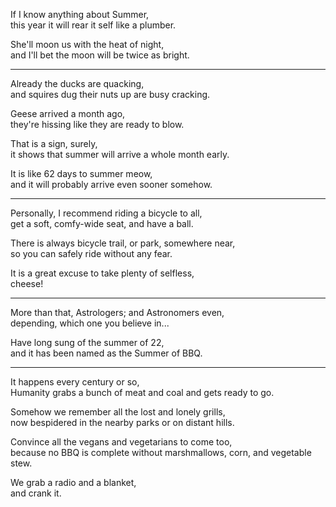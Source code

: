 If I know anything about Summer,\
this year it will rear it self like a plumber.

She'll moon us with the heat of night,\
and I'll bet the moon will be twice as bright.

---

Already the ducks are quacking,\
and squires dug their nuts up are busy cracking.

Geese arrived a month ago,\
they're hissing like they are ready to blow.

That is a sign, surely,\
it shows that summer will arrive a whole month early.

It is like 62 days to summer meow,\
and it will probably arrive even sooner somehow.

---

Personally, I recommend riding a bicycle to all,\
get a soft, comfy-wide seat, and have a ball.

There is always bicycle trail, or park, somewhere near,\
so you can safely ride without any fear.

It is a great excuse to take plenty of selfless,\
cheese!

---

More than that, Astrologers; and Astronomers even,\
depending, which one you believe in...

Have long sung of the summer of 22,\
and it has been named as the Summer of BBQ.

---

It happens every century or so,\
Humanity grabs a bunch of meat and coal and gets ready to go.

Somehow we remember all the lost and lonely grills,\
now bespidered in the nearby parks or on distant hills.

Convince all the vegans and vegetarians to come too,\
because no BBQ is complete without marshmallows, corn, and vegetable stew.

We grab a radio and a blanket,\
and crank it.
